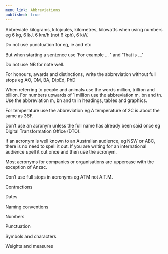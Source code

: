 ```yaml
---
menu_link: Abbreviations
published: true
---
```

Abbreviate kilograms, kilojoules, kilometres, kilowatts when using numbers 
eg 6 kg, 6 kJ, 6 km/h (not 6 kph), 6 kW.

Do not use punctuation for eg, ie and etc 

But when starting a sentence use ‘For example … ’ and ‘That is …’

Do not use NB for note well.

For honours, awards and distinctions, write the abbreviation without full stops eg
AO, OM, BA, DipEd, PhD

When referring to people and animals use the words million, trillion and billion.
For numbers upwards of 1 million use the abbreviation m, bn and tn.
Use the abbreviation m, bn and tn in headings, tables and graphics.

For temperature use the abbreviation 
eg A temperature of 2C is about the same as 36F.

Don’t use an acronym unless the full name has already been said once eg Digital Transformation Office (DTO).

If an acronym is well known to an Australian audience, eg NSW or ABC, there is no need to spell it out. If you are writing for an international audience spell it out once and then use the acronym.

Most acronyms for companies or organisations are uppercase with the exception of Anzac.

Don’t use full stops in acronyms eg ATM not A.T.M.

Contractions

Dates

Naming conventions

Numbers

Punctuation

Symbols and characters

Weights and measures


